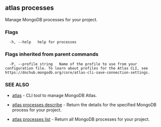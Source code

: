 ## atlas processes

Manage MongoDB processes for your project.






### Flags

```
  -h, --help   help for processes

```


### Flags inherited from parent commands

```
  -P, --profile string   Name of the profile to use from your configuration file. To learn about profiles for the Atlas CLI, see https://dochub.mongodb.org/core/atlas-cli-save-connection-settings.

```

### SEE ALSO


* [atlas](atlas.md)	- CLI tool to manage MongoDB Atlas.

* [atlas processes describe](atlas_processes_describe.md)	- Return the details for the specified MongoDB process for your project.

* [atlas processes list](atlas_processes_list.md)	- Return all MongoDB processes for your project.



